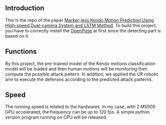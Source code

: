 ## Introduction 
This is the repo of the paper [Marker-less Kendo Motion Prediction Using High-speed Dual-camera System and LSTM Method](https://ieeexplore.ieee.org/document/9863303).
To build this project, you have to correctly install the [OpenPose](https://github.com/CMU-Perceptual-Computing-Lab/openpose) at first since the detecting part is based on it.

## Functions
By this project, the pre-trained model of the Kendo motions classification model will be loaded and then human motions will be monitoring then compute the possible attack pattern.
In addition, we applied the UR robotic arm to execute the defenses according to the predicted attack patterns.

## Speed
The running speed is related to the hardwares. 
In my case, with 2 M5000 GPU accelerated, the frequency can be up to 120 fps.
A simple python version program running on CPU will be released.
